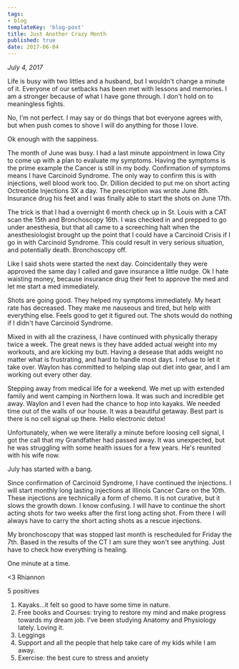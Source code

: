 ```yaml
---
tags:
- blog
templateKey: 'blog-post'
title: Just Another Crazy Month
published: true
date: 2017-06-04
---
```


_July 4, 2017_

Life is busy with two littles and a husband, but I wouldn't change a minute of it.  Everyone of our setbacks has been met with lessons and memories.  I am a stronger because of what I have gone through.  I don't hold on to meaningless fights.

No, I'm not perfect.   I may say or do things that bot everyone agrees with, but when push comes to shove I will do anything for those I love.

Ok enough with the sappiness.

The month of June was busy.  I had a last minute appointment in Iowa City to come up with a plan to evaluate my symptoms.  Having the symptoms is the prime example the Cancer is still in my body.  Confirmation of symptoms means I have Carcinoid Syndrome.  The only way to confirm this is with injections, well blood work too.  Dr. Dillion decided to put me on short acting Octreotide Injections 3X a day.  The prescription was wrote June 8th.  Insurance drug his feet and I was finally able to start the shots on June 17th.

The trick is that I had a overnight 6 month check up in St. Louis with a CAT scan the 15th and Bronchoscopy 16th.  I was checked in and prepped to go under anesthesia, but that all came to a screeching halt when the anesthesiologist brought up the point that I could have a Carcinoid Crisis if I go in with Carcinoid Syndrome.  This could result in very serious situation, and potentially death.  Bronchoscopy off.

Like I said shots were started the next day.  Coincidentally they were approved the same day I called and gave insurance a little nudge. Ok I hate waisting money, because insurance drug their feet to approve the med and let me start a med immediately.

Shots are going good.  They helped my symptoms immediately.  My heart rate has decreased.  They make me nauseous and tired, but help with everything else. Feels good to get it figured out.  The shots would do nothing if I didn't have Carcinoid Syndrome.

Mixed in with all the craziness, I have continued with physically therapy twice a week.  The great news is they have added actual weight into my workouts, and are kicking my butt.  Having a desease that adds weight no matter what is frustrating, and hard to handle most days.  I refuse to let it take over.  Waylon has committed to helping slap out diet into gear, and I am working out every other day.

Stepping away from medical life for a weekend. We met up with extended family and went camping in Northern Iowa.  It was such and incredible get away.   Waylon and I even had the chance to hop into kayaks.  We needed time out of the walls of our house.  It was a beautiful getaway.  Best part is there is no cell signal up there.  Hello electronic detox!

Unfortunately, when we were literally a minute before loosing cell signal, I got the call that my Grandfather had passed away.   It was unexpected, but he was struggling with some health issues for a few years.  He's reunited with his wife now.

July has started with a bang.

Since confirmation of Carcinoid Syndrome, I have continued the injections.  I will start monthly long lasting injections at Illinois Cancer Care on the 10th.  These injections are technically a form of chemo.  It is not curative, but it slows the growth down.  I know confusing.  I will have to continue the short acting shots for two weeks after the first long acting shot. From there I will always have to carry the short acting shots as a rescue injections.

My bronchoscopy that was stopped last month is rescheduled for Friday the 7th.  Based in the results of the CT I am sure they won't see anything.  Just have to check how everything is healing.

One minute at a time.

<3 Rhiannon

5 positives

1. Kayaks...it felt so good to have some time in nature.
2. Free books and Courses: trying to restore my mind and make progress towards my dream job.  I've been studying Anatomy and Physiology lately.  Loving it.
3. Leggings
4. Support and all the people that help take care of my kids while I am away.
5. Exercise: the best cure to stress and anxiety
